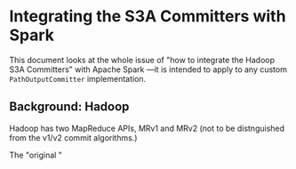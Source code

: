 <!---
  Licensed under the Apache License, Version 2.0 (the "License");
  you may not use this file except in compliance with the License.
  You may obtain a copy of the License at
  
   http://www.apache.org/licenses/LICENSE-2.0
  
  Unless required by applicable law or agreed to in writing, software
  distributed under the License is distributed on an "AS IS" BASIS,
  WITHOUT WARRANTIES OR CONDITIONS OF ANY KIND, either express or implied.
  See the License for the specific language governing permissions and
  limitations under the License. See accompanying LICENSE file.
-->

# Integrating the S3A Committers with Spark

This document looks at the whole issue of "how to integrate the Hadoop S3A Committers" 
with Apache Spark —it is intended to apply to any custom `PathOutputCommitter`
implementation.


## Background: Hadoop

Hadoop has two MapReduce APIs, MRv1 and MRv2 (not to be distnguished from the v1/v2 commit
algorithms.)

The "original "
